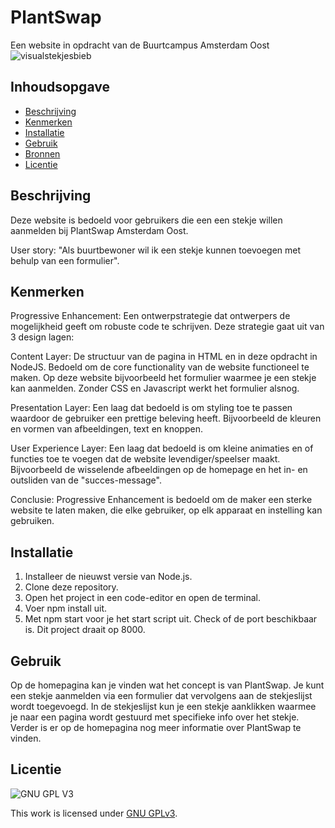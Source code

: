 # PlantSwap

<!-- Geef je project een titel en schrijf in één zin wat het is -->



Een website in opdracht van de Buurtcampus Amsterdam Oost
<br>
![visualstekjesbieb](https://user-images.githubusercontent.com/106448490/228855309-29928e34-55c6-4369-85e9-ecf02c06494a.png)



## Inhoudsopgave

- [Beschrijving](#beschrijving)
- [Kenmerken](#kenmerken)
- [Installatie](#installatie)
- [Gebruik](#gebruik)
- [Bronnen](#bronnen)
- [Licentie](#licentie)

## Beschrijving

Deze website is bedoeld voor gebruikers die een een stekje willen aanmelden bij PlantSwap Amsterdam Oost.

User story: "Als buurtbewoner wil ik een stekje kunnen toevoegen met behulp van een formulier".

<!-- In de Beschrijving staat hoe je project er uit ziet, hoe het werkt en wat je er mee kan. -->
<!-- Voeg een mooie poster visual toe 📸 -->
<!-- Voeg een link toe naar Github Pages 🌐-->

## Kenmerken

<!-- Bij Kenmerken staat welke technieken zijn gebruikt en hoe. Wat is de HTML structuur? Wat zijn de belangrijkste dingen in CSS? Wat is er met Javascript gedaan en hoe? Misschien heb je een framwork of library gebruikt? -->

Progressive Enhancement: Een ontwerpstrategie dat ontwerpers de mogelijkheid geeft om robuste code te schrijven. Deze strategie gaat uit van 3 design lagen:

Content Layer: De structuur van de pagina in HTML en in deze opdracht in NodeJS. Bedoeld om de core functionality van de website functioneel te maken. Op deze website bijvoorbeeld het formulier waarmee je een stekje kan aanmelden. Zonder CSS en Javascript werkt het formulier alsnog.

Presentation Layer: Een laag dat bedoeld is om styling toe te passen waardoor de gebruiker een prettige beleving heeft. Bijvoorbeeld de kleuren en vormen van afbeeldingen, text en knoppen.

User Experience Layer: Een laag dat bedoeld is om kleine animaties en of functies toe te voegen dat de website levendiger/speelser maakt. Bijvoorbeeld de wisselende afbeeldingen op de homepage en het in- en outsliden van de "succes-message". 

Conclusie: Progressive Enhancement is bedoeld om de maker een sterke website te laten maken, die elke gebruiker, op elk apparaat en instelling kan gebruiken.

## Installatie

1. Installeer de nieuwst versie van Node.js.
2. Clone deze repository.
3. Open het project in een code-editor en open de terminal.
4. Voer npm install uit.
5. Met npm start voor je het start script uit. Check of de port beschikbaar is. Dit project draait op 8000.

## Gebruik

Op de homepagina kan je vinden wat het concept is van PlantSwap. Je kunt een stekje aanmelden via een formulier dat vervolgens aan de stekjeslijst wordt toegevoegd. In de stekjeslijst kun je een stekje aanklikken waarmee je naar een pagina wordt gestuurd met specifieke info over het stekje. Verder is er op de homepagina nog meer informatie over PlantSwap te vinden.


## Licentie

![GNU GPL V3](https://www.gnu.org/graphics/gplv3-127x51.png)

This work is licensed under [GNU GPLv3](./LICENSE).

